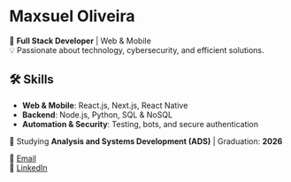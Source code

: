 # Maxsuel Oliveira  

🚀 **Full Stack Developer** | Web & Mobile  
💡 Passionate about technology, cybersecurity, and efficient solutions.  

## 🛠 Skills  
- **Web & Mobile**: React.js, Next.js, React Native  
- **Backend**: Node.js, Python, SQL & NoSQL  
- **Automation & Security**: Testing, bots, and secure authentication  

📖 Studying **Analysis and Systems Development (ADS)** | Graduation: **2026**  

📧 [Email](mailto:oliveiramaxsuellll@gmail.com)  
🔗 [LinkedIn](https://linkedin.com/in/your-profile)  
